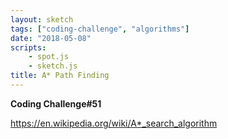 ```yaml
---
layout: sketch
tags: ["coding-challenge", "algorithms"]
date: "2018-05-08"
scripts: 
    - spot.js
    - sketch.js
title: A* Path Finding
---
```


**Coding Challenge#51**

<https://en.wikipedia.org/wiki/A*_search_algorithm>
